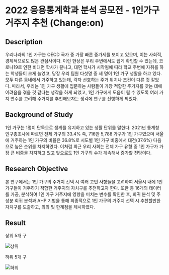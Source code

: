# 2022 응용통계학과 분석 공모전 - 1인가구 거주지 추천 (Change:on)

## Description
 우리나라의 1인 가구는 OECD 국가 중 가장 빠른 증가세를 보이고 있으며, 이는 사회적, 경제적으로도 많은 관심사이다. 이런 현상은 우리 주변에서도 쉽게 확인할 수 있는데, 코로나19로 인한 비대면 학사가 끝나고, 대면 학사가 시작됨에 따라 학교 주변에 자취를 하는 학생들이 크게 늘었고, 당장 우리 팀원 다섯명 중 세 명이 1인 가구 생활을 하고 있다. 모두 다른 동네에서 거주하고 있는데, 각자 선호하는 주거 위치나 조건이 다른 것 같았다. 따라서, 우리는 1인 가구 생활에 입문하는 사람들이 가장 적합한 주거지를 찾는 데에 어려움을 겪을 것 같다는 생각을 하게 되었고, 1인 가구에게 도움이 될 수 있도록 여러 가지 변수를 고려해 주거지를 추천해보자는 생각에 연구를 진행하게 되었다. 

## Background of Study
 1인 가구는 1명이 단독으로 생계를 유지하고 있는 생활 단위를 말한다. 2021년 통계청 인구총조사에 따르면 전체 가구의 33.4% 즉, 716만 5,788 가구가 1인 가구였으며 서울에 거주하는 1인 가구의 비율은 36.8%로 시도별 1인 가구 비중에서 대전(37.6%) 다음으로 높은 순위를 차지하였다. 이처럼 최근 우리 사회는 전체 가구 유형 중 1인 가구가 가장 큰 비중을 차지하고 있고 앞으로도 1인 가구의 수가 계속해서 증가할 전망이다. 
 
## Research Objective
본 연구에서는 1인 가구의 주거지 선택 시 여러 고민 사항들을 고려하여 서울시 내에 1인 가구들이 거주하기 적합한 거주지의 자치구를 추천하고자 한다. 또한 총 16개의 데이터를 가공, 분석하여 1인 가구 거주지에 영향을 미치는 변수를 확인한 후, 회귀 분석 및 주성분 회귀 분석과 AHP 기법을 통해 최종적으로 1인 가구의 거주지 선택 시 추천할만한 자치구를 도출하고, 의의 및 한계점을 제시하였다.

## Result
상위 5개 구

![상위](https://user-images.githubusercontent.com/100950656/210221392-73d60460-524d-4831-b128-c0a213572e4e.png)


하위 5개 구

![하위](https://user-images.githubusercontent.com/100950656/210221403-bb2508d9-671f-483d-a0ca-5e9a3637da4a.png)
